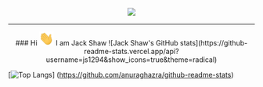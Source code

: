 
<p align="center">
  <img src="https://img.shields.io/badge/Age-20-blue" />
</p>
  
<hr>

<p align="center">
  ### Hi <img src="https://raw.githubusercontent.com/ABSphreak/ABSphreak/master/gifs/Hi.gif" width="30px"> I am Jack Shaw
  ![Jack Shaw's GitHub stats](https://github-readme-stats.vercel.app/api?username=js1294&show_icons=true&theme=radical)

  [![Top Langs](https://github-readme-stats.vercel.app/api/top-langs/?username=js1294&langs_count=7&theme=radical&exclude_repo=Kenney-GameJam-2021,Kenney-Game-Jam-2021-Game)]   (https://github.com/anuraghazra/github-readme-stats)
 </p>

<!--
**js1294/js1294** is a ✨ _special_ ✨ repository because its `README.md` (this file) appears on your GitHub profile.

Here are some ideas to get you started:

- 🔭 I’m currently working on ...
- 🌱 I’m currently learning ...
- 👯 I’m looking to collaborate on ...
- 🤔 I’m looking for help with ...
- 💬 Ask me about ...
- 📫 How to reach me: ...
- 😄 Pronouns: ...
- ⚡ Fun fact: ...
-->
